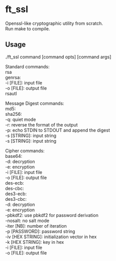 # ft_ssl

Openssl-like cryptographic utility from scratch. <br>
Run make to compile. <br>

## Usage

./ft_ssl command [command opts] [command args] <br>

Standard commands: <br>
rsa <br>
genrsa: <br>
    -i [FILE]: input file <br>
    -o [FILE]: output file <br>
rsautl <br>

Message Digest commands: <br>
md5: <br>
sha256: <br>
    -q: quiet mode <br>
    -r: reverse the format of the output <br>
    -p: echo STDIN to STDOUT and append the digest <br>
    -s [STRING]: input string <br>
    -s [STRING]: input string <br>

Cipher commands: <br>
base64: <br>
    -d: decryption <br>
    -e: encryption <br>
    -i [FILE]: input file <br>
    -o [FILE]: output file <br>
des-ecb: <br>
des-cbc: <br>
des3-ecb: <br>
des3-cbc: <br>
    -d: decryption <br>
    -e: encryption <br>
    -pbkdf2: use pbkdf2 for password derivation <br>
    -nosalt: no salt mode <br>
    -iter [NB]: number of iteration <br>
    -p [PASSWORD]: password string <br>
    -iv [HEX STRING]: initialization vector in hex <br>
    -k [HEX STRING]: key in hex <br>
    -i [FILE]: input file <br>
    -o [FILE]: output file <br>

